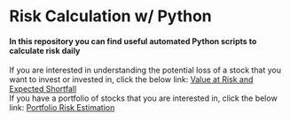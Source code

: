 # Risk Calculation w/ Python

#### In this repository you can find useful automated Python scripts to calculate risk daily

If you are interested in understanding the potential loss of a stock that you want to invest or invested in, click the below link:
[Value at Risk and Expected Shortfall](https://github.com/Colexd0124/Risk_Calculation/blob/main/common_risk_measures/value_at_risk_expected_shortfall_automated.ipynb)
\
If you have a portfolio of stocks that you are interested in, click the below link:
[Portfolio Risk Estimation](https://github.com/Colexd0124/Risk_Calculation/blob/main/common_risk_measures/portfolio_risks_estimation.ipynb)

